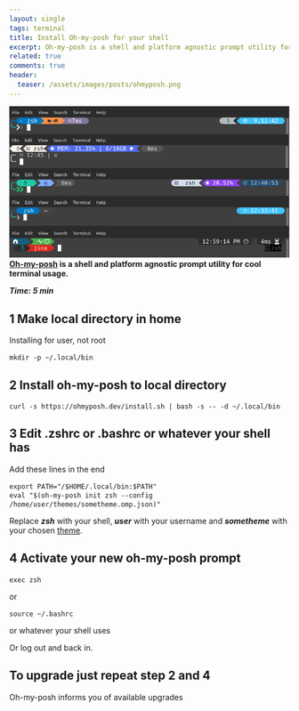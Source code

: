 ```yaml
---
layout: single
tags: terminal
title: Install Oh-my-posh for your shell
excerpt: Oh-my-posh is a shell and platform agnostic prompt utility for cool terminal usage.
related: true
comments: true
header:
  teaser: /assets/images/posts/ohmyposh.png
---
```


![](/assets/images/posts/ohmyposh.png)
**[Oh-my-posh](https://github.com/JanDeDobbeleer/oh-my-posh) is a shell and platform agnostic prompt utility for cool terminal usage.**

***Time: 5 min***

## 1 Make local directory in home

Installing for user, not root

```shell
mkdir -p ~/.local/bin
```

## 2 Install oh-my-posh to local directory

```shell
curl -s https://ohmyposh.dev/install.sh | bash -s -- -d ~/.local/bin
```

## 3 Edit .zshrc or .bashrc or whatever your shell has

Add these lines in the end

```shell
export PATH="/$HOME/.local/bin:$PATH"
eval "$(oh-my-posh init zsh --config /home/user/themes/sometheme.omp.json)"
```

Replace ***zsh*** with your shell, ***user*** with your username and ***sometheme*** with your chosen [theme](https://ohmyposh.dev/docs/themes).

## 4 Activate your new oh-my-posh prompt

```shell
exec zsh
```
or
```shell
source ~/.bashrc
```
or whatever your shell uses

Or log out and back in.

## To upgrade just repeat step 2 and 4
Oh-my-posh informs you of available upgrades
